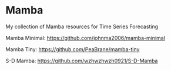 # Mamba
My collection of Mamba resources for Time Series Forecasting

Mamba Minimal:
https://github.com/johnma2006/mamba-minimal

Mamba Tiny:
https://github.com/PeaBrane/mamba-tiny

S-D Mamba:
https://github.com/wzhwzhwzh0921/S-D-Mamba